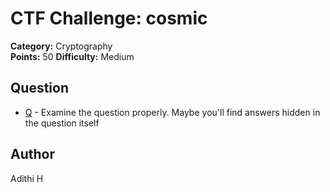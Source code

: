 # CTF Challenge: cosmic

**Category:** Cryptography  
**Points:** 50 
**Difficulty:** Medium


## Question
- [Q](question.txt) - Examine the question properly. Maybe you'll find answers hidden in the question itself

## Author
Adithi H
